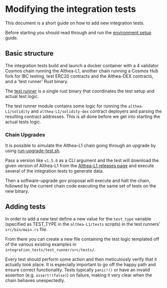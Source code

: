 # Modifying the integration tests

This document is a short guide on how to add new integration tests.

Before starting you should read through and run the [environment setup](/docs/developer/environment-setup.md) guide.

## Basic structure

The integration tests build and launch a docker container with a 4 validator Cosmos chain running the Althea-L1, another chain running a Cosmos Hub fork for IBC testing, test ERC20 contracts and the Althea-DEX contracts, and a 'test runner' Rust binary.

The [test runner](/integration_tests/test_runner/src/bin/main.rs) is a single rust binary that coordinates the test setup and actual test logic.

The test runner module contains some logic for running the `althea-L1/solidity` and `althea-L1/solidity-dex` contract deployers and parsing the resulting contract addresses. This is all done before we get into starting the actual tests logic.

### Chain Upgrades

It is possible to simulate the Althea-L1 chain going through an upgrade by using [run-upgrade-test.sh](/tests/run-upgrade-test.sh).

Pass a version like `v1.5.0` as a CLI argument and the test will download the given version of Althea-L1 from the [Althea-L1 releases page](https://github.com/AltheaFoundation/althea-L1/releases/) and execute several of the integration tests to generate data.

Then a software-upgrade gov proposal will execute and halt the chain, followed by the current chain code executing the same set of tests on the new binary.

## Adding tests

In order to add a new test define a new value for the `test_type` variable (specified as TEST_TYPE in the `althea-L1/tests` scripts) in the test runners' `src/bin/main.rs` file.

From there you can create a new file containing the test logic templated off of the various existing examples in `integration_tests/test_runner/src/tests/`.

Every test should perform some action and then meticulously verify that it actually took place.
It is especially important to go off the happy path and ensure correct functionality.
Tests typically `panic!()` or have an invalid assertion (e.g. `assert!(false)`) on failure, making it very clear when the chain behaves unexpectedly.

